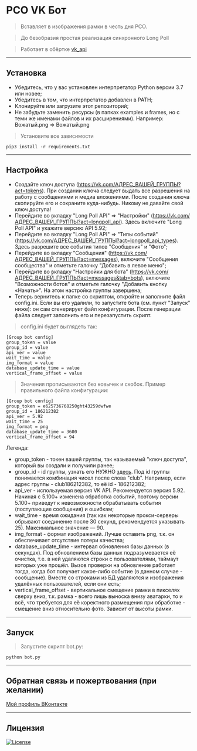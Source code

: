 РСО VK Бот
========================================================================================================================================

> Вставляет в изображения рамки в честь дня РСО.

> До безобразия простая реализация синхронного Long Poll

> Работает в обёртке [vk_api](https://github.com/python273/vk_api)

---

## Установка

- Убедитесь, что у вас установлен интерпретатор Python версии 3.7 или новее;
- Убедитесь в том, что интерпретатор добавлен в PATH;
- Клонируйте или загрузите этот репозиторий;
- Не забудьте заменить ресурсы (в папках examples и frames, но с теми же именами файлов и их расширениями). Например: Вожатый.png => Вожатый.png

> Установите все зависимости

```
pip3 install -r requirements.txt
```

---

## Настройка

- Создайте ключ доступа (https://vk.com/АДРЕС_ВАШЕЙ_ГРУППЫ?act=tokens). При создании ключа следует выдать все разрешения на работу с сообщениями и медиа вложениями. После создания ключа скопируйте его и сохраните куда-нибудь. Никому не давайте свой ключ доступа! 
- Перейдите во вкладку "Long Poll API" => "Настройки" (https://vk.com/АДРЕС_ВАШЕЙ_ГРУППЫ?act=longpoll_api). Здесь включите "Long Poll API" и укажите версию API 5.92;
- Перейдите во вкладку "Long Poll API" => "Типы событий" (https://vk.com/АДРЕС_ВАШЕЙ_ГРУППЫ?act=longpoll_api_types). Здесь разрешите все события типов "Сообщения" и "Фото";
- Перейдите во вкладку "Сообщения" (https://vk.com/АДРЕС_ВАШЕЙ_ГРУППЫ?act=messages), включите "Сообщения сообщества" и отметьте галочку "Добавить в левое меню";
- Перейдите во вкладку "Настройки для бота" (https://vk.com/АДРЕС_ВАШЕЙ_ГРУППЫ?act=messages&tab=bots), включите "Возможности ботов" и отметьте галочку "Добавить кнопку «Начать»". На этом настройка группы завершена;
- Теперь вернитесь к папке со скриптом, откройте и заполните файл config.ini. Если вы его удалили, то запустите бота (см. пункт "Запуск" ниже): он сам сгенерирует файл конфигурации. После генерации файла следует заполнить его и перезапустить скрипт.

> config.ini будет выглядеть так:

```
[Group bot config]
group_token = value
group_id = value
api_ver = value
wait_time = value
img_format = value
database_update_time = value
vertical_frame_offset = value
```

>Значения прописываются без ковычек и скобок.
>Пример правильного файла конфигурации:

```
[Group bot config]
group_token = e625736768250ght43259dwfwe
group_id = 186212382
api_ver = 5.92
wait_time = 25
img_format = png
database_update_time = 3600
vertical_frame_offset = 94
```

Легенда:
- group_token - токен вашей группы, так называемый "ключ доступа", который вы создали и получили ранее;
- group_id - id группы, узнать его НУЖНО [здесь](http://regvk.com/id). Под id группы понимается комбинация чисел после слова "club". Например, если адрес группы - club186212382, то её id - 186212382;
- api_ver - используемая версия VK API. Рекомендуется версия 5.92. Начиная с 5.100+ изменена обработка событий, поэтому версии 5.100+ приведут к невозможности обрабатывать события (поступающие сообщения) и ошибкам;
- wait_time - время ожидания (так как некоторые прокси-серверы обрывают соединение после 30 секунд, рекомендуется указывать 25). Максимальное значение — 90.
- img_format - формат изображений. Лучше оставить png, т.к. он обеспечивает отсутствие потери качества;
- database_update_time - интервал обновления базы данных (в секундах). Под обновлением базы данных подразумевается её очистка, т.е. в ней удаляются строки с пользователями, таймаут которых уже прошёл. Вызов проверки на обновление работает тогда, когда бот получает какое-либо событие (в данном случае - сообщение). Вместе со строками из БД удаляются и изображения удалённых пользователей, если они есть;
- vertical_frame_offset - вертикальное смещение рамки в пикселях сверху вниз, т.к. рамка - всего лишь выноска внизу аватарки, то и всё, что требуется для её коректного размещения при обработке - смещение вниз относительно фото. Зависит от высоты рамки.

---

## Запуск

> Запустите скрипт bot.py:

```
python bot.py
```

---

## Обратная связь и пожертвования (при желании)

[Мой профиль ВКонтакте](vk.com/fl1ckje)

---

## Лицензия

[![License](http://img.shields.io/:license-mit-blue.svg?style=flat-square)](http://badges.mit-license.org)
